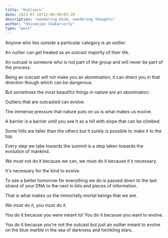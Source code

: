 ```yaml
---
title: "Outliers"
date: 2023-07-10T12:00:00+05:30
description: "wandering mind, wandering thoughts"
author: "Shivanjan Chakarvorty"
type: "post"
---
```


Anyone who lies outside a particular category is an outlier.

An outlier can get treated as an outcast majority of their life.

An outcast is someone who is not part of the group and will never be part of the process.

Being an outcast will not make you an abomination, it can direct you in that direction though which can be dangerous.

But sometimes the most beautiful things in nature are an abomination.

Outliers that are outcasted can evolve.

The immense pressure that nature puts on us is what makes us evolve.

A barrier is a barrier until you see it as a hill with slope that can be climbed.

Some hills are taller than the others but it surely is possible to make it to the top.

Every step we take towards the summit is a step taken towards the evolution of mankind. 

We must not do it because we can, we must do it because it's necessary. 

It's necessary for the kind to evolve. 

To see a better tomorrow for everything we do is passed down to the last strand of your DNA to the next in bits and pieces of information. 

That is what makes us the immortally mortal beings that we are. 

We must do it, you must do it. 

You do it because you were meant to! You do it because you want to evolve. 

You do it because you're not the outcast but just an outlier meant to evolve on the blue marble in the sea of darkness and twinkling stars.